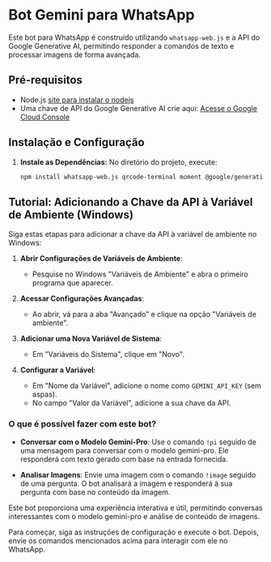 # Bot Gemini para WhatsApp

Este bot para WhatsApp é construído utilizando `whatsapp-web.js` e a API do Google Generative AI, permitindo responder a comandos de texto e processar imagens de forma avançada.

## Pré-requisitos

- Node.js [site para instalar o nodejs](https://nodejs.org/)
- Uma chave de API do Google Generative AI crie aqui: [Acesse o Google Cloud Console](https://console.cloud.google.com/)

## Instalação e Configuração

1. **Instale as Dependências:** No diretório do projeto, execute:

   ```bash
   npm install whatsapp-web.js qrcode-terminal moment @google/generative-ai


## Tutorial: Adicionando a Chave da API à Variável de Ambiente (Windows)

Siga estas etapas para adicionar a chave da API à variável de ambiente no Windows:

1. **Abrir Configurações de Variáveis de Ambiente**:
   - Pesquise no Windows "Variáveis de Ambiente" e abra o primeiro programa que aparecer.

2. **Acessar Configurações Avançadas**:
   - Ao abrir, vá para a aba "Avançado" e clique na opção "Variáveis de ambiente".

3. **Adicionar uma Nova Variável de Sistema**:
   - Em "Variáveis do Sistema", clique em "Novo".

4. **Configurar a Variável**:
   - Em "Nome da Variável", adicione o nome como `GEMINI_API_KEY` (sem aspas).
   - No campo "Valor da Variável", adicione a sua chave da API.
### O que é possível fazer com este bot?

- **Conversar com o Modelo Gemini-Pro**: Use o comando `!pi` seguido de uma mensagem para conversar com o modelo gemini-pro. Ele responderá com texto gerado com base na entrada fornecida.

- **Analisar Imagens**: Envie uma imagem com o comando `!image` seguido de uma pergunta. O bot analisará a imagem e responderá à sua pergunta com base no conteúdo da imagem.

Este bot proporciona uma experiência interativa e útil, permitindo conversas interessantes com o modelo gemini-pro e análise de conteúdo de imagens.

Para começar, siga as instruções de configuração e execute o bot. Depois, envie os comandos mencionados acima para interagir com ele no WhatsApp.
